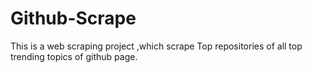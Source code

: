 # Github-Scrape
This is a web scraping project ,which scrape Top repositories of all top trending topics of github page.
